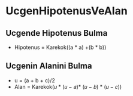 # UcgenHipotenusVeAlan
## Ucgende Hipotenus Bulma
* Hipotenus = Karekok((a * a) +(b * b))

## Ucgenin Alanini Bulma
* u = (a + b + c)/2
* Alan = Karekok(𝑢 * (𝑢 − 𝑎)* (𝑢 − 𝑏) * (𝑢 − 𝑐))
